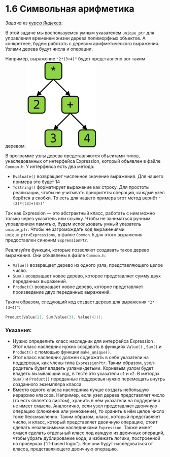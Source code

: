 
# 1.6 Символьная арифметика

*Задача из [курса Яндекса](https://www.coursera.org/learn/c-plus-plus-brown/programming/J9df7/dierievo-vyrazhienii)*.

В этой задаче мы воспользуемся умным указателем `unique_ptr` для управления временем жизни дерева полиморфных объектов.
А конкретнее, будем работать с деревом арифметического выражения. Узлами дерева будут числа и операции.

Например, выражение `"2*(3+4)"` будет представлено вот таким деревом:
![Дерево выражения](/tree.png)

В программе узлы дерева представляются объектами типов, унаследованных от интерфейса Expression,
который объявлен в файле `Common.h`. У интерфейса есть два метода:

+ `Evaluate()` возвращает численное значение выражения. Для нашего примера это будет 14
+ `ToString()` форматирует выражение как строку. Для простоты реализации, чтобы не учитывать приоритеты операций, каждый узел берётся в скобки. То есть для нашего примера этот метод вернёт `"(2)*((3)+(4))"`


Так как Expression — это абстрактный класс, работать с ним можно только через указатель или ссылку. Чтобы не заниматься ручным управлением памятью, будем использовать умный указатель `unique_ptr`. Чтобы не загромождать код выражениями `unique_ptr<Expression>`, в файле `Common.h` для этого выражения предоставлен синоним `ExpressionPtr`.

Реализуйте функции, которые позволяют создавать такое дерево выражения. Они объявлены в файле `Common.h`:

+ `Value()` возвращает дерево из одного узла, представляющего целое число.
+ `Sum()` возвращает новое дерево, которое представляет сумму двух переданных выражений.
+ `Product()` возвращает новое дерево, которое представляет произведение двух переданных выражений.


Таким образом, следующий код создаст дерево для выражения `"2*(3+4)"`:
```cpp
Product(Value(2), Sum(Value(3), Value(4)));
```

### Указания:

+ Нужно определить класс наследник для интерфейса Expression . Этот класс наследник нужно создавать в функциях `Value()` , `Sum()` и `Product()` с помощью функции `make_unique()`.
+ Этот класс наследник должен содержать в себе указатели на поддеревья, как члены типа `ExpressionPtr`. Таким образом, узел-родитель будет владеть узлами-детьми. Корневым узлом будет владеть вызывающий код, в тесте это указатели `e1` и `e2`. В методах `Sum()` и `Product()` переданные поддеревья нужно перемещать внутрь созданного экземпляра класса.
+ Вместо одного класса наследника лучше создать небольшую иерархию классов. Например, если узел дерева представляет число (то есть является листом), хранить в нём указатели на поддеревья не имеет смысла. Аналогично, если узел представляет двоичную операцию (сложение или умножение), то хранить в нём целое число тоже бессмысленно. Таким образом, класс, который представляет число, и класс, который представляет двоичную операцию, стоит сделать независимыми наследниками `Expression`. Также имеет смысл сделать отдельный класс под каждую из двоичных операций, чтобы убрать дублирование кода, и избежать логики, построенной на проверках ("if-based logic"). Все они будут наследоваться от класса, представляющего двоичную операцию.

